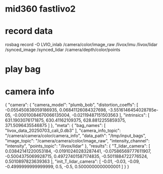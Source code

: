 # mid360 fastlivo2

# record data
rosbag record -O LVIO_inlab /camera/color/image_raw /livox/imu /livox/lidar /synced_image /synced_lidar /camera/depth/color/points
# play bag


# camera info
{
  "camera": {
    "camera_model": "plumb_bob",
    "distortion_coeffs": [
      -0.055450838059186935,
      0.06841126084327698,
      -3.5516146454028785e-05,
      -0.00010084670066135004,
      -0.02119487151503563
    ],
    "intrinsics": [
      631.1903076171875,
      630.41162109375,
      628.8812255859375,
      371.5096435546875
    ]
  },
  "meta": {
    "bag_names": [
      "livox_data_20250703_cali_0.db3"
    ],
    "camera_info_topic": "/camera/camera/color/camera_info",
    "data_path": "/tmp/input_bags",
    "image_topic": "/camera/camera/color/image_raw",
    "intensity_channel": "intensity",
    "points_topic": "/livox/lidar"
  },
  "results": {
    "T_lidar_camera": [
      0.03842141220053184,
      -0.01910240283287441,
      -0.07586569777611907,
      -0.5004375069928715,
      0.49727401587174835,
      -0.5011884722776524,
      0.5010897823639363
    ],
    "init_T_lidar_camera": [
      -0.01,
      -0.03,
      -0.09,
      -0.4999999999999999,
      0.5,
      -0.5,
      0.5000000000000001
    ]
  }
}

